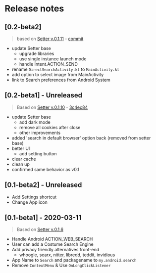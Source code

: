 <a name="top"></a>

Release notes
=============
## [0.2-beta2] 
> based on [Setter v.0.1.11](https://github.com/scubajeff/Setter/releases/tag/0.1.11) - [commit](https://github.com/scubajeff/Setter/commit/11ebab0352e0df086d0a32b1e47f90da36155cc0)

- update Setter base
  - upgrade libraries
  - use single instance launch mode
  - handle Intent.ACTION_SEND
- rename `DirectSearchActivity.kt` to `MainActivity.kt`
- add option to select image from MainActivity
- link to Search preferences from Android System

## [0.2-beta1] - Unreleased
> Based on [Setter v.0.1.10](https://github.com/scubajeff/Setter/releases/tag/0.1.10) - [3c4ec84](https://github.com/scubajeff/Setter/commit/3c4ec84580917f1c60083a4a0e3159e738eb361a)

- update Setter base
  - add dark mode
  - remove all cookies after close
  - other improvements
- added 'search in default browser' option back (removed from setter base)
- better UI
  - add setting button
- clear cache 
- clean up
- confirmed same behavior as v0.1

## [0.1-beta2] - Unreleased

- Add Settings shortcut
- Change App icon

## [0.1-beta1] - 2020-03-11
> Based on [Setter v.0.1.6](https://github.com/scubajeff/Setter/releases/tag/0.1.6)

- Handle Android ACTION_WEB_SEARCH
- User can add a Costume Search Engine
- Add privacy friendly alternatives front-end
  - whoogle, searx, nitter, libredd, teddit, invidious
- App Name to `Search` and packagename to `my.android.search`
- Remove `ContextMenu` & Use `OnLongClickListener`
